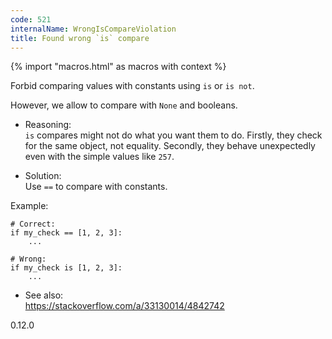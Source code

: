 ```yaml
---
code: 521
internalName: WrongIsCompareViolation
title: Found wrong `is` compare
---
```


{% import "macros.html" as macros with context %}

Forbid comparing values with constants using `is` or `is not`.

However, we allow to compare with `None` and booleans.

  - Reasoning:  
    `is` compares might not do what you want them to do. Firstly, they
    check for the same object, not equality. Secondly, they behave
    unexpectedly even with the simple values like `257`.

  - Solution:  
    Use `==` to compare with constants.

Example:

    # Correct:
    if my_check == [1, 2, 3]:
        ...
    
    # Wrong:
    if my_check is [1, 2, 3]:
        ...

  - See also:  
    <https://stackoverflow.com/a/33130014/4842742>

<div class="versionadded">

0.12.0

</div>